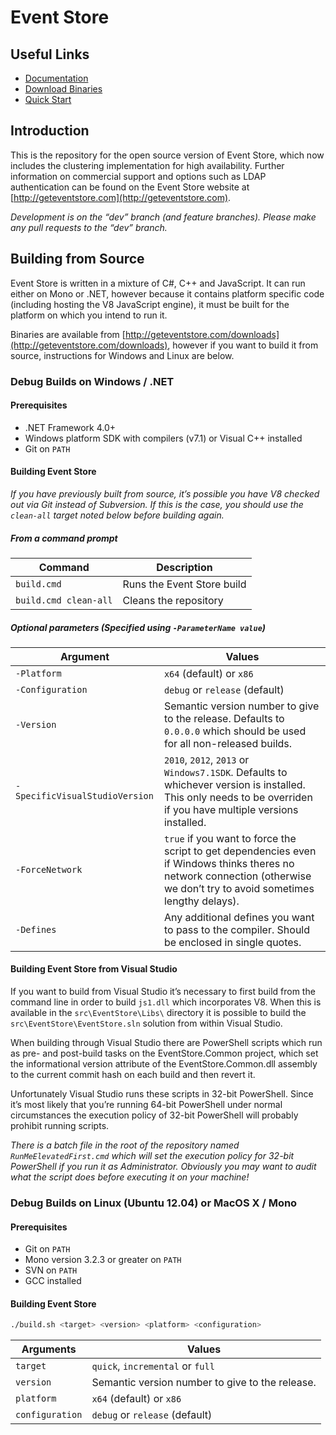 # Event Store

## Useful Links

- [Documentation](http://docs.geteventstore.com)
- [Download Binaries](http://geteventstore.com/downloads)
- [Quick Start](http://docs.geteventstore.com/server/latest)

## Introduction

This is the repository for the open source version of Event Store, which now includes the clustering implementation for high availability. Further information on commercial support and options such as LDAP authentication can be found on the Event Store website at [http://geteventstore.com](http://geteventstore.com).

*Development is on the “dev” branch (and feature branches). Please make any pull requests to the “dev” branch.*

## Building from Source

Event Store is written in a mixture of C#, C++ and JavaScript. It can run either on Mono or .NET, however because it contains platform specific code (including hosting the V8 JavaScript engine), it must be built for the platform on which you intend to run it.

Binaries are available from [http://geteventstore.com/downloads](http://geteventstore.com/downloads), however if you want to build it from source, instructions for Windows and Linux are below.

### Debug Builds on Windows / .NET

#### Prerequisites

- .NET Framework 4.0+
- Windows platform SDK with compilers (v7.1) or Visual C++ installed
- Git on `PATH`

#### Building Event Store

*If you have previously built from source, it’s possible you have V8 checked out via Git instead of Subversion. If this is the case, you should use the `clean-all` target noted below before building again.*

##### From a command prompt

| Command               | Description                |
| --------------------- | -------------------------- |
| `build.cmd`           | Runs the Event Store build |
| `build.cmd clean-all` | Cleans the repository      |

##### Optional parameters (Specified using `-ParameterName value`)

| Argument                       | Values                                                                                                                                                                     |
| ------------------------------ | -------------------------------------------------------------------------------------------------------------------------------------------------------------------------- |
| `-Platform`                    | `x64` (default) or `x86`                                                                                                                                                   |
| `-Configuration`               | `debug` or `release` (default)                                                                                                                                             |
| `-Version`                     | Semantic version number to give to the release. Defaults to `0.0.0.0` which should be used for all non-released builds.                                                    |
| `-SpecificVisualStudioVersion` | `2010`, `2012`, `2013` or `Windows7.1SDK`. Defaults to whichever version is installed. This only needs to be overriden if you have multiple versions installed.            |
| `-ForceNetwork`                | `true` if you want to force the script to get dependencies even if Windows thinks theres no network connection (otherwise we don’t try to avoid sometimes lengthy delays). |
| `-Defines`                     | Any additional defines you want to pass to the compiler. Should be enclosed in single quotes.                                                                              |

#### Building Event Store from Visual Studio

If you want to build from Visual Studio it’s necessary to first build from the command line in order to build `js1.dll` which incorporates V8. When this is available in the `src\EventStore\Libs\` directory it is possible to build the `src\EventStore\EventStore.sln` solution from within Visual Studio.

When building through Visual Studio there are PowerShell scripts which run as pre- and post-build tasks on the EventStore.Common project, which set the informational version attribute of the EventStore.Common.dll assembly to the current commit hash on each build and then revert it.

Unfortunately Visual Studio runs these scripts in 32-bit PowerShell. Since it’s most likely that you’re running 64-bit PowerShell under normal circumstances the execution policy of 32-bit PowerShell will probably prohibit running scripts.

*There is a batch file in the root of the repository named `RunMeElevatedFirst.cmd` which will set the execution policy for 32-bit PowerShell if you run it as Administrator. Obviously you may want to audit what the script does before executing it on your machine!*

### Debug Builds on Linux (Ubuntu 12.04) or MacOS X / Mono

#### Prerequisites

- Git on `PATH`
- Mono version 3.2.3 or greater on `PATH`
- SVN on `PATH`
- GCC installed

#### Building Event Store

```bash
./build.sh <target> <version> <platform> <configuration>
```

| Arguments       | Values                                          |
| --------------- | ----------------------------------------------- |
| `target`        | `quick`, `incremental` or `full`                |
| `version`       | Semantic version number to give to the release. |
| `platform`      | `x64` (default) or `x86`                        |
| `configuration` | `debug` or `release` (default)                  |